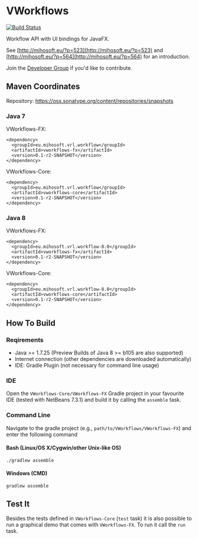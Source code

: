 VWorkflows
==============

[![Build Status](https://travis-ci.org/miho/VWorkflows.png?branch=master)](https://travis-ci.org/miho/VWorkflows)

Workflow API with UI bindings for JavaFX.

See [http://mihosoft.eu/?p=523](http://mihosoft.eu/?p=523) and [http://mihosoft.eu/?p=564](http://mihosoft.eu/?p=564) 
for an introduction.

Join the [Developer Group](https://groups.google.com/forum/#!forum/vrl-developers) if you'd like to contribute.

## Maven Coordinates

Repository: https://oss.sonatype.org/content/repositories/snapshots

### Java 7 ###

VWorkflows-FX:

    <dependency>
      <groupId>eu.mihosoft.vrl.workflow</groupId>
      <artifactId>vworkflows-fx</artifactId>
      <version>0.1-r2-SNAPSHOT</version>
    </dependency>

VWorkflows-Core:

    <dependency>
      <groupId>eu.mihosoft.vrl.workflow</groupId>
      <artifactId>vworkflows-core</artifactId>
      <version>0.1-r2-SNAPSHOT</version>
    </dependency>
    
### Java 8 ###

VWorkflows-FX:

    <dependency>
      <groupId>eu.mihosoft.vrl.workflow-8.0</groupId>
      <artifactId>vworkflows-fx</artifactId>
      <version>0.1-r2-SNAPSHOT</version>
    </dependency>

VWorkflows-Core:

    <dependency>
      <groupId>eu.mihosoft.vrl.workflow-8.0</groupId>
      <artifactId>vworkflows-core</artifactId>
      <version>0.1-r2-SNAPSHOT</version>
    </dependency>


## How To Build

### Reqirements

- Java >= 1.7.25 (Preview Builds of Java 8 >= b105 are also supported)
- Internet connection (other dependencies are downloaded automatically)
- IDE: Gradle Plugin (not necessary for command line usage)

### IDE

Open the `VWorkflows-Core/VWorkflows-FX` Gradle project in your favourite IDE (tested with NetBeans 7.3.1) and build it
by calling the `assemble` task.

### Command Line

Navigate to the gradle project (e.g., `path/to/VWorkflows/VWorkflows-FX`) and enter the following command

#### Bash (Linux/OS X/Cygwin/other Unix-like OS)

    ./gradlew assemble
    
#### Windows (CMD)

    gradlew assemble
    
## Test It

Besides the tests defined in `VWorkflows-Core` (`test` task) it is also possible to run a graphical demo that comes with 
`VWorkflows-FX`. To run it call the `run` task.
